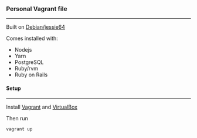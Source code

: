 ### Personal Vagrant file
---

Built on [Debian/jessie64](https://app.vagrantup.com/debian/boxes/jessie64 "Debian/jessie64")

Comes installed with:
* Nodejs
* Yarn
* PostgreSQL
* Ruby/rvm
* Ruby on Rails


#### Setup
---
Install [Vagrant](https://www.vagrantup.com/downloads.html "Vagrant") and [VirtualBox](https://www.virtualbox.org/wiki/Do)

Then run

`vagrant up`